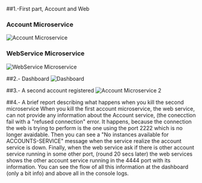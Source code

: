 ##1.-First part, Account and Web
### Account Microservice
![Account Microservice](https://raw.github.com/Shathe/Laboratory-6-microservices/master/accounts.jpg)
### WebService Microservice
![WebService Microservice ](https://raw.github.com/Shathe/Laboratory-6-microservices/master/web.jpg)

##2.- Dashboard
![Dashboard](https://raw.github.com/Shathe/Laboratory-6-microservices/master/dashboard.jpg)

##3.- A second account registered
![Account Microservice 2](https://raw.github.com/Shathe/Laboratory-6-microservices/master/accounts2.jpg)

##4.- A brief report describing what happens when you kill the second microservice
When you kill the first account microservice, the web service, can not provide any information about the Account service, (the conecction fail with a "refused connection" error. It happens, because the connection the web is trying to perform is the one using the port 2222 which is no longer avaidable.
Then you can see a "No instances available for ACCOUNTS-SERVICE" message when the service realize the account service is down. Finally, when the web service ask if there is other account service running in some other port, (round 20 secs later) the web services shows the other account service running in the 4444 port with its information. You can see the flow of all this information at the dashboard (only a bit info) and above all in the console logs.

